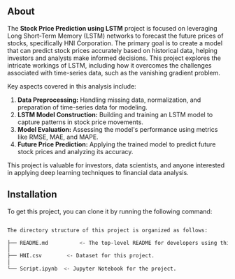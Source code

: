 
## About

The **Stock Price Prediction using LSTM** project is focused on leveraging Long Short-Term Memory (LSTM) networks to forecast the future prices of stocks, specifically HNI Corporation. The primary goal is to create a model that can predict stock prices accurately based on historical data, helping investors and analysts make informed decisions. This project explores the intricate workings of LSTM, including how it overcomes the challenges associated with time-series data, such as the vanishing gradient problem.

Key aspects covered in this analysis include:

1. **Data Preprocessing:** Handling missing data, normalization, and preparation of time-series data for modeling.
2. **LSTM Model Construction:** Building and training an LSTM model to capture patterns in stock price movements.
3. **Model Evaluation:** Assessing the model's performance using metrics like RMSE, MAE, and MAPE.
4. **Future Price Prediction:** Applying the trained model to predict future stock prices and analyzing its accuracy.

This project is valuable for investors, data scientists, and anyone interested in applying deep learning techniques to financial data analysis.

## Installation

To get this project, you can clone it by running the following command:

```bash

The directory structure of this project is organized as follows:

├── README.md          <- The top-level README for developers using this project.
│
├── HNI.csv        <- Dataset for this project.
│
└── Script.ipynb  <- Jupyter Notebook for the project.